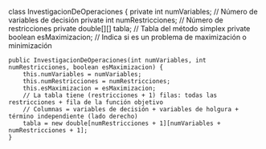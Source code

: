 
class InvestigacionDeOperaciones {
    private int numVariables;        // Número de variables de decisión
    private int numRestricciones;    // Número de restricciones
    private double[][] tabla;        // Tabla del método simplex
    private boolean esMaximizacion;  // Indica si es un problema de maximización o minimización
   
    public InvestigacionDeOperaciones(int numVariables, int numRestricciones, boolean esMaximizacion) {
        this.numVariables = numVariables;
        this.numRestricciones = numRestricciones;
        this.esMaximizacion = esMaximizacion;
        // La tabla tiene (restricciones + 1) filas: todas las restricciones + fila de la función objetivo
        // Columnas = variables de decisión + variables de holgura + término independiente (lado derecho)
        tabla = new double[numRestricciones + 1][numVariables + numRestricciones + 1];
    }


